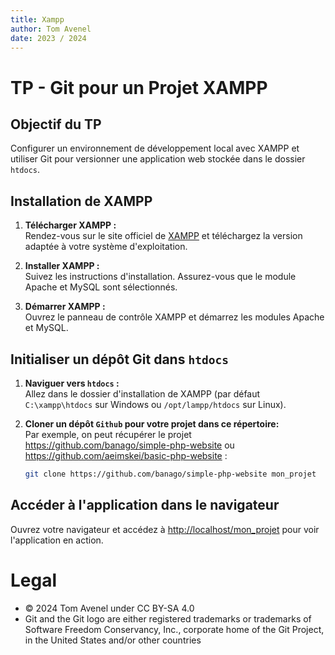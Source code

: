```yaml
---
title: Xampp
author: Tom Avenel
date: 2023 / 2024
---
```


# TP - Git pour un Projet XAMPP

## Objectif du TP

Configurer un environnement de développement local avec XAMPP et utiliser Git pour versionner une application web stockée dans le dossier `htdocs`.

## Installation de XAMPP

1. **Télécharger XAMPP :**  
   Rendez-vous sur le site officiel de [XAMPP](https://www.apachefriends.org/index.html) et téléchargez la version adaptée à votre système d'exploitation.

2. **Installer XAMPP :**  
   Suivez les instructions d'installation. Assurez-vous que le module Apache et MySQL sont sélectionnés.

3. **Démarrer XAMPP :**  
   Ouvrez le panneau de contrôle XAMPP et démarrez les modules Apache et MySQL.

## Initialiser un dépôt Git dans `htdocs`

1. **Naviguer vers `htdocs` :**  
   Allez dans le dossier d'installation de XAMPP (par défaut `C:\xampp\htdocs` sur Windows ou `/opt/lampp/htdocs` sur Linux).

2. **Cloner un dépôt `Github` pour votre projet dans ce répertoire:**  
   Par exemple, on peut récupérer le projet <https://github.com/banago/simple-php-website> ou <https://github.com/aeimskei/basic-php-website> :

   ```bash
   git clone https://github.com/banago/simple-php-website mon_projet
   ```

## Accéder à l'application dans le navigateur

Ouvrez votre navigateur et accédez à <http://localhost/mon_projet> pour voir l'application en action.


# Legal

- © 2024 Tom Avenel under CC  BY-SA 4.0
- Git and the Git logo are either registered trademarks or trademarks of Software Freedom Conservancy, Inc., corporate home of the Git Project, in the United States and/or other countries


